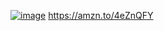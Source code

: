 [![image](https://github.com/user-attachments/assets/f3372a24-d5b2-408a-abf2-1211ba56f9a7)](https://amzn.to/4eZnQFY)
https://amzn.to/4eZnQFY
